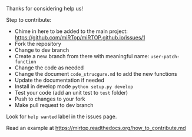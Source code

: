 Thanks for considering help us!

Step to contribute:

* Chime in here to be added to the main project: https://github.com/miRTop/miRTOP.github.io/issues/1
* Fork the repository
* Change to dev branch
* Create a new branch from there with meaningful name: `user-patch-function`
* Change the code as needed
* Change the document `code_strucgure.md` to add the new functions
* Update the documentation if needed
* Install in develop mode `python setup.py develop`
* Test your code (add an unit test to `test` folder)
* Push to changes to your fork
* Make pull request to dev branch

Look for `help wanted` label in the issues page.

Read an example at https://mirtop.readthedocs.org/how_to_contribute.md